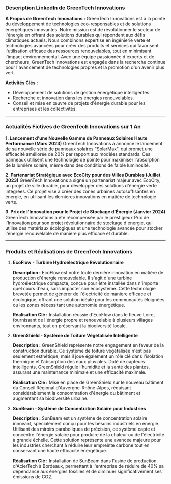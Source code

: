 ### Description LinkedIn de GreenTech Innovations

**À Propos de GreenTech Innovations :**
GreenTech Innovations est à la pointe du développement de technologies éco-responsables et de solutions énergétiques innovantes. Notre mission est de révolutionner le secteur de l'énergie en offrant des solutions durables qui répondent aux défis climatiques actuels. Nous combinons expertise en ingénierie verte et technologies avancées pour créer des produits et services qui favorisent l'utilisation efficace des ressources renouvelables, tout en minimisant l'impact environnemental. Avec une équipe passionnée d'experts et de chercheurs, GreenTech Innovations est engagée dans la recherche continue pour l'avancement de technologies propres et la promotion d'un avenir plus vert.

**Activités Clés :**
- Développement de solutions de gestion énergétique intelligentes.
- Recherche et innovation dans les énergies renouvelables.
- Conseil et mise en œuvre de projets d'énergie durable pour les entreprises et les collectivités.

---

### Actualités Fictives de GreenTech Innovations sur 1 An

**1. Lancement d'une Nouvelle Gamme de Panneaux Solaires Haute Performance (Mars 2023)**
GreenTech Innovations a annoncé le lancement de sa nouvelle série de panneaux solaires "SolarMax", qui promet une efficacité améliorée de 20% par rapport aux modèles standards. Ces panneaux utilisent une technologie de pointe pour maximiser l'absorption de la lumière solaire, même dans des conditions de faible luminosité.

**2. Partenariat Stratégique avec EcoCity pour des Villes Durables (Juillet 2023)**
GreenTech Innovations a signé un partenariat majeur avec EcoCity, un projet de ville durable, pour développer des solutions d'énergie verte intégrées. Ce projet vise à créer des zones urbaines autosuffisantes en énergie, en utilisant les dernières innovations en matière de technologie verte.

**3. Prix de l'Innovation pour le Projet de Stockage d'Énergie (Janvier 2024)**
GreenTech Innovations a été récompensée par le prestigieux Prix de l'Innovation pour son projet révolutionnaire de stockage d'énergie, qui utilise des matériaux écologiques et une technologie avancée pour stocker l'énergie renouvelable de manière plus efficace et durable.

---

### Produits et Réalisations de GreenTech Innovations

1. **EcoFlow - Turbine Hydroélectrique Révolutionnaire**

   **Description :**
   EcoFlow est notre toute dernière innovation en matière de production d'énergie renouvelable. Il s'agit d'une turbine hydroélectrique compacte, conçue pour être installée dans n'importe quel cours d'eau, sans impacter son écosystème. Cette technologie brevetée permet de générer de l'électricité de manière efficace et écologique, offrant une solution idéale pour les communautés éloignées ou les zones nécessitant une autonomie énergétique.

   **Réalisation Clé :**
   Installation réussie d'EcoFlow dans le fleuve Loire, fournissant de l'énergie propre et renouvelable à plusieurs villages environnants, tout en préservant la biodiversité locale.

2. **GreenShield - Système de Toiture Végétalisée Intelligente**

   **Description :**
   GreenShield représente notre engagement en faveur de la construction durable. Ce système de toiture végétalisée n'est pas seulement esthétique, mais il joue également un rôle clé dans l'isolation thermique et l'absorption des eaux pluviales. Doté de capteurs intelligents, GreenShield régule l'humidité et la santé des plantes, assurant une maintenance minimale et une efficacité maximale.

   **Réalisation Clé :**
   Mise en place de GreenShield sur le nouveau bâtiment du Conseil Régional d'Auvergne-Rhône-Alpes, réduisant considérablement la consommation d'énergie du bâtiment et augmentant sa biodiversité urbaine.

3. **SunBeam - Système de Concentration Solaire pour Industries**

   **Description :**
   SunBeam est un système de concentration solaire innovant, spécialement conçu pour les besoins industriels en énergie. Utilisant des miroirs paraboliques de précision, ce système capte et concentre l'énergie solaire pour produire de la chaleur ou de l'électricité à grande échelle. Cette solution représente une avancée majeure pour les industries cherchant à réduire leur empreinte carbone tout en conservant une haute efficacité énergétique.

   **Réalisation Clé :**
   Installation de SunBeam dans l'usine de production d'AcierTech à Bordeaux, permettant à l'entreprise de réduire de 40% sa dépendance aux énergies fossiles et de diminuer significativement ses émissions de CO2.

